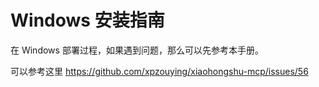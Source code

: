 # Windows 安装指南

在 Windows 部署过程，如果遇到问题，那么可以先参考本手册。

可以参考这里 https://github.com/xpzouying/xiaohongshu-mcp/issues/56
